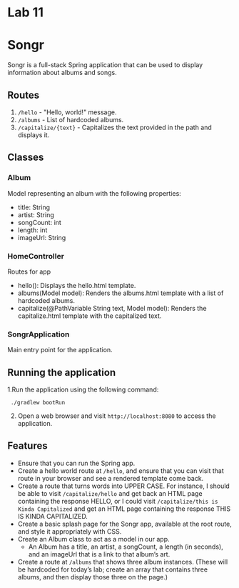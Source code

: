 # Lab 11

# Songr

Songr is a full-stack Spring application that can be used to display information about albums and songs.

## Routes

1. `/hello` - "Hello, world!" message.
2. `/albums` - List of hardcoded albums.
3. `/capitalize/{text}` - Capitalizes the text provided in the path and displays it.

## Classes

### Album

Model representing an album with the following properties:

- title: String
- artist: String
- songCount: int
- length: int
- imageUrl: String

### HomeController

Routes for app

- hello(): Displays the hello.html template.
- albums(Model model): Renders the albums.html template with a list of hardcoded albums.
- capitalize(@PathVariable String text, Model model): Renders the capitalize.html template with the capitalized text.

### SongrApplication

Main entry point for the application.

## Running the application

1.Run the application using the following command:

```
 ./gradlew bootRun
```

2. Open a web browser and visit `http://localhost:8080` to access the application.


## Features

- Ensure that you can run the Spring app.
- Create a hello world route at `/hello`, and ensure that you can visit that route in your browser and see a rendered template come back.
- Create a route that turns words into UPPER CASE. For instance, I should be able to visit `/capitalize/hello` and get back an HTML page containing the response HELLO, or I could visit `/capitalize/this is Kinda Capitalized` and get an HTML page containing the response THIS IS KINDA CAPITALIZED.
- Create a basic splash page for the Songr app, available at the root route, and style it appropriately with CSS.
- Create an Album class to act as a model in our app.
    - An Album has a title, an artist, a songCount, a length (in seconds), and an imageUrl that is a link to that album’s art.
- Create a route at `/albums` that shows three album instances. (These will be hardcoded for today’s lab; create an array that contains three albums, and then display those three on the page.)